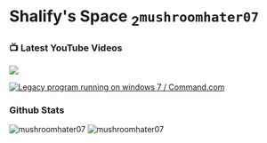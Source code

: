 # **Shalify**'s Space <sub>2</sub>`mushroomhater07`

### 📺 Latest YouTube Videos 
<a href="https://www.youtube.com/channel/UCjEmFOU-tx1TJpxln4aZD5g?sub_confirmation=1"><img src="https://custom-icon-badges.demolab.com/badge/-Subscribe%20For%20More-red?style=for-the-badge&logo=video&logoColor=white" /></a>
<br>
<!-- BEGIN YOUTUBE-CARDS -->
<a href="https://www.youtube.com/watch?v=HvvjLYtmNUg"><img alt="Legacy program running on windows 7 / Command.com" src="https://ytcards.demolab.com/?id=HvvjLYtmNUg&title=Legacy+program+running+on+windows+7+%2F+Command.com&lang=en&timestamp=1618585213&background_color=%230d1117&title_color=%23ffffff&stats_color=%23dedede&max_title_lines=1&width=250&border_radius=5&duration=1529" title="Legacy program running on windows 7 / Command.com"></a>
<!-- END YOUTUBE-CARDS -->

### Github Stats
<p>
  <img alt="mushroomhater07" src="https://github-readme-streak-stats.herokuapp.com/?user=mushroomhater07&theme=highcontrast" />
  <!--    <img alt="mushroomhater07" src="https://github-readme-stats.vercel.app/api?username=mushroomhater07&show_icons=true&theme=highcontrast&rank_icon=github&include_all_commits=true&show=reviews,discussions_started,discussions_answered,prs_merged,prs_merged_percentage"&lt;!&ndash;    &hide=stars,commits,prs,issues,contribs&ndash;&gt; />-->
  <img alt="mushroomhater07" src="https://github-readme-stats.vercel.app/api/top-langs?username=mushroomhater07&show_icons=true&locale=en&layout=compact&size_weight=0.5&count_weight=0.5&hide=c%2B%2B,c,shaderlab&theme=highcontrast&langs_count=8" />
</p>
